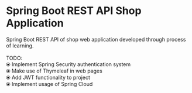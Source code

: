 # Spring Boot REST API Shop Application
Spring Boot REST API of shop web application developed through process of learning. <br />
<br />
TODO: <br />
⦿ Implement Spring Security authentication system <br />
⦿ Make use of Thymeleaf in web pages <br />
⦿ Add JWT functionality to project <br />
⦿ Implement usage of Spring Cloud <br />
